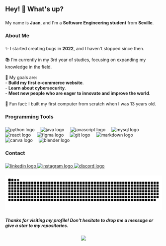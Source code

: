 <h2 align="left">Hey! 👋 What's up?</h2>  

###  

<p align="left">My name is <strong>Juan</strong>, and I'm a <strong>Software Engineering student</strong> from <strong>Seville</strong>.</p>  

###  

<h3 align="left">About Me</h3>  

###  

<p align="left">✨ I started creating bugs in <strong>2022</strong>, and I haven't stopped since then.  <br><br>📚 I'm currently in my 3rd year of studies, focusing on expanding my knowledge in the field.  <br><br>🎯 My goals are:  <br>- <strong>Build my first e-commerce website</strong>.  <br>- <strong>Learn about cybersecurity</strong>.  <br>- <strong>Meet new people who are eager to innovate and improve the world</strong>.  <br><br>🎲 Fun fact: I built my first computer from scratch when I was 13 years old.</p>  

###  

<h3 align="left">Programming Tools</h3>  

###  

<div align="left">  
  <img src="https://cdn.jsdelivr.net/gh/devicons/devicon/icons/python/python-original.svg" height="40" alt="python logo"  />  
  <img width="12" />  
  <img src="https://cdn.jsdelivr.net/gh/devicons/devicon/icons/java/java-original.svg" height="40" alt="java logo"  />  
  <img width="12" />  
  <img src="https://cdn.jsdelivr.net/gh/devicons/devicon/icons/javascript/javascript-original.svg" height="40" alt="javascript logo"  />  
  <img width="12" />  
  <img src="https://cdn.jsdelivr.net/gh/devicons/devicon/icons/mysql/mysql-original.svg" height="40" alt="mysql logo"  />  
  <img width="12" />  
  <img src="https://cdn.jsdelivr.net/gh/devicons/devicon/icons/react/react-original.svg" height="40" alt="react logo"  />  
  <img width="12" />  
  <img src="https://cdn.jsdelivr.net/gh/devicons/devicon/icons/figma/figma-original.svg" height="40" alt="figma logo"  />  
  <img width="12" />  
  <img src="https://cdn.jsdelivr.net/gh/devicons/devicon/icons/git/git-original.svg" height="40" alt="git logo"  />  
  <img width="12" />  
  <img src="https://cdn.jsdelivr.net/gh/devicons/devicon/icons/markdown/markdown-original.svg" height="40" alt="markdown logo"  />  
  <img width="12" />  
  <img src="https://cdn.jsdelivr.net/gh/devicons/devicon/icons/canva/canva-original.svg" height="40" alt="canva logo"  />  
  <img width="12" />  
  <img src="https://cdn.jsdelivr.net/gh/devicons/devicon/icons/blender/blender-original.svg" height="40" alt="blender logo"  />  
</div>  

###  

<h3 align="left">Contact</h3>  

###  

<div align="left">  
  <a href="https://www.linkedin.com/in/juan-cardesa-sosa-a39623258/" target="_blank">  
    <img src="https://raw.githubusercontent.com/maurodesouza/profile-readme-generator/master/src/assets/icons/social/linkedin/default.svg" width="52" height="40" alt="linkedin logo"  />  
  </a>  
  <a href="https://www.instagram.com/juancardesa/" target="_blank">  
    <img src="https://raw.githubusercontent.com/maurodesouza/profile-readme-generator/master/src/assets/icons/social/instagram/default.svg" width="52" height="40" alt="instagram logo"  />  
  </a>  
  <a href="https://discordapp.com/users/561818013788274688" target="_blank">  
    <img src="https://raw.githubusercontent.com/maurodesouza/profile-readme-generator/master/src/assets/icons/social/discord/default.svg" width="52" height="40" alt="discord logo"  />  
  </a>  
</div>  

###  

<img src="https://raw.githubusercontent.com/JuanCardesa/JuanCardesa/output/snake.svg" alt="Snake animation" />  

###  

<h5 align="left">Thanks for visiting my profile! Don't hesitate to drop me a message or give a star to my repositories.</h5>  

###  

<div align="center">  
  <img height="200" src="https://media0.giphy.com/media/v1.Y2lkPTc5MGI3NjExendicXZjMXdzdW5kbHJubWtqcXNmZzh2NnR5OXZjY2M0NmtqazRvaiZlcD12MV9pbnRlcm5hbF9naWZfYnlfaWQmY3Q9Zw/txcIHRNl2vcDm/giphy.gif"  />  
</div>  

###  
